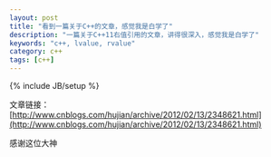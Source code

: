 ```yaml
---
layout: post
title: "看到一篇关于C++的文章，感觉我是白学了"
description: "一篇关于C++11右值引用的文章，讲得很深入，感觉我是白学了"
keywords: "c++, lvalue, rvalue"
category: c++
tags: [c++]
---
```


{% include JB/setup %}

文章链接：[http://www.cnblogs.com/hujian/archive/2012/02/13/2348621.html](http://www.cnblogs.com/hujian/archive/2012/02/13/2348621.html)

感谢这位大神